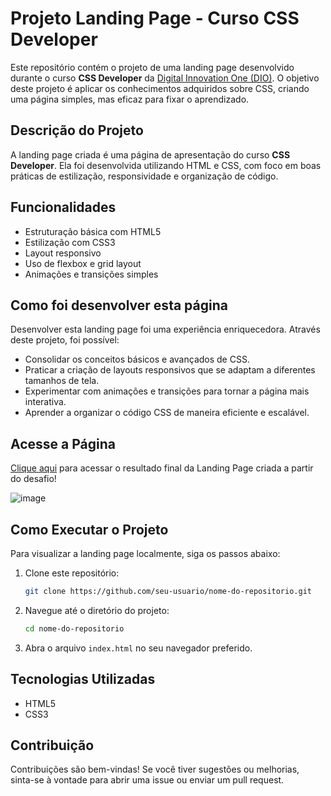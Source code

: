 # Projeto Landing Page - Curso CSS Developer

Este repositório contém o projeto de uma landing page desenvolvido durante o curso **CSS Developer** da [Digital Innovation One (DIO)](https://www.dio.me/). O objetivo deste projeto é aplicar os conhecimentos adquiridos sobre CSS, criando uma página simples, mas eficaz para fixar o aprendizado.

## Descrição do Projeto

A landing page criada é uma página de apresentação do curso **CSS Developer**. Ela foi desenvolvida utilizando HTML e CSS, com foco em boas práticas de estilização, responsividade e organização de código.

## Funcionalidades

- Estruturação básica com HTML5
- Estilização com CSS3
- Layout responsivo
- Uso de flexbox e grid layout
- Animações e transições simples

## Como foi desenvolver esta página

Desenvolver esta landing page foi uma experiência enriquecedora. Através deste projeto, foi possível:

- Consolidar os conceitos básicos e avançados de CSS.
- Praticar a criação de layouts responsivos que se adaptam a diferentes tamanhos de tela.
- Experimentar com animações e transições para tornar a página mais interativa.
- Aprender a organizar o código CSS de maneira eficiente e escalável.

## Acesse a Página
[Clique aqui](https://micheleambrosio.github.io/dio-trilha-css-desafio-01/) para acessar o resultado final da Landing Page criada a partir do desafio!

![image](https://user-images.githubusercontent.com/55519539/183538055-6cce606c-7d1d-4d15-a4be-ffeb5b37c956.png)

## Como Executar o Projeto

Para visualizar a landing page localmente, siga os passos abaixo:

1. Clone este repositório:
   ```bash
   git clone https://github.com/seu-usuario/nome-do-repositorio.git
   ```
2. Navegue até o diretório do projeto:
   ```bash
   cd nome-do-repositorio
   ```
3. Abra o arquivo `index.html` no seu navegador preferido.

## Tecnologias Utilizadas

- HTML5
- CSS3

## Contribuição

Contribuições são bem-vindas! Se você tiver sugestões ou melhorias, sinta-se à vontade para abrir uma issue ou enviar um pull request.
